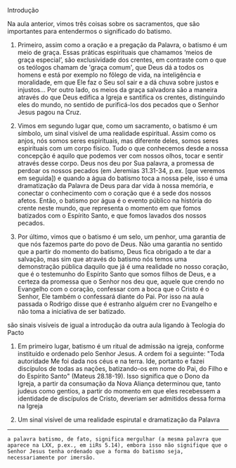 Introdução

Na aula anterior, vimos três coisas sobre os sacramentos, que são importantes para entendermos o significado do batismo. 

1) Primeiro, assim como a oração e a pregação da Palavra, o batismo é um meio de graça. Essas práticas espirituais que chamamos ‘meios de graça especial’, são exclusividade dos crentes, em contraste com o que os teólogos chamam de 'graça comum', que Deus dá a todos os homens e está por exemplo no fôlego de vida, na inteligência e moralidade, em que Ele faz o Seu sol sair e a dá chuva sobre justos e injustos… Por outro lado, os meios da graça salvadora são a maneira através do que Deus edifica a Igreja e santifica os crentes, distinguindo eles do mundo, no sentido de purificá-los dos pecados que o Senhor Jesus pagou na Cruz.

2) Vimos em segundo lugar que, como um sacramento, o batismo é um símbolo, um sinal visível de uma realidade espiritual. Assim como os anjos, nós somos seres espirituais, mas diferente deles, somos seres espirituais com um corpo físico. Tudo o que conhecemos desde a nossa concepção é aquilo que podemos ver com nossos olhos, tocar e sentir através desse corpo. Deus nos deu por Sua palavra, a promessa de perdoar os nossos pecados (em Jeremias 31.31-34, p.ex. [que veremos em seguida]) e quando a água do batismo toca a nossa pele, isso é uma dramatização da Palavra de Deus para dar vida à nossa memória, e conectar o conhecimento com o coração que é a sede dos nossos afetos. Então, o batismo por água é o evento público na história do crente neste mundo, que representa o momento em que fomos batizados com o Espírito Santo, e que fomos lavados dos nossos pecados.

3) Por último, vimos que o batismo é um selo, um penhor, uma garantia de que nós fazemos parte do povo de Deus. Não uma garantia no sentido que a partir do momento do batismo, Deus fica obrigado a te dar a salvação, mas sim que através do batismo nós temos uma demonstração pública daquilo que já é uma realidade no nosso coração, que é o testemunho do Espírito Santo que somos filhos de Deus, e a certeza da promessa que o Senhor nos deu que, aquele que crendo no Evangelho com o coração, confessar com a boca que o Cristo é o Senhor, Ele também o confessará diante do Pai. Por isso na aula passada o Rodrigo disse que é estranho alguém crer no Evangelho e não toma a iniciativa de ser batizado. 


 são sinais visíveis de 
igual a introdução da outra aula ligando à Teologia do Pacto 

1) Em primeiro lugar, batismo é um ritual de admissão na igreja, conforme instituído e ordenado pelo Senhor Jesus. A ordem foi a seguinte: "Toda autoridade Me foi dada nos céus e na terra. Ide, portanto e fazei discípulos de todas as nações, batizando-os em nome do Pai, do Filho e do Espírito Santo" (Mateus 28.18-19). Isso significa que o Dono da Igreja, a partir da consumação da Nova Aliança determinou que, tanto judeus como gentios, a partir do momento em que eles recebessem a identidade de discípulos de Cristo, deveriam ser admitidos dessa forma na Igreja

2) Um sinal visível de uma realidade espirutal e 
dramatização da Palavra 


---
    a palavra batismo, de fato, significa mergulhar (a mesma palavra que aparece na LXX, p.ex., em iiRs 5.14), embora isso não signifique que o Senhor Jesus tenha ordenado que a forma do batismo seja, necessariamente por imersão. 